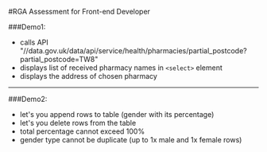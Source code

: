#RGA Assessment for Front-end Developer


###Demo1:

- calls API "//data.gov.uk/data/api/service/health/pharmacies/partial_postcode?partial_postcode=TW8"
- displays list of received pharmacy names in `<select>` element
- displays the address of chosen pharmacy

 
---

###Demo2:

- let's you append rows to table (gender with its percentage)
- let's you delete rows from the table
- total percentage cannot exceed 100%
- gender type cannot be duplicate (up to 1x male and 1x female rows)
